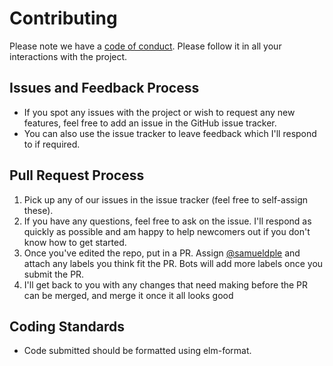 # Contributing

Please note we have a [code of conduct](https://github.com/samueldple/material-color/blob/master/CODE_OF_CONDUCT.md). Please follow it in all your interactions with the project.

## Issues and Feedback Process

-   If you spot any issues with the project or wish to request any new features, feel free to add an issue in the GitHub issue tracker.
-   You can also use the issue tracker to leave feedback which I'll respond to if required.

## Pull Request Process

1.  Pick up any of our issues in the issue tracker (feel free to self-assign these).
2.  If you have any questions, feel free to ask on the issue. I'll respond as quickly as possible and am happy to help newcomers out if you don't know how to get started.
3.  Once you've edited the repo, put in a PR. Assign [@samueldple](https://github.com/samueldple/) and attach any labels you think fit the PR. Bots will add more labels once you submit the PR.
4.  I'll get back to you with any changes that need making before the PR can be merged, and merge it once it all looks good

## Coding Standards

-   Code submitted should be formatted using elm-format.
